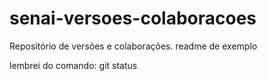# senai-versoes-colaboracoes
Repositório de versões e colaborações. 
readme de exemplo

lembrei do comando: git status
